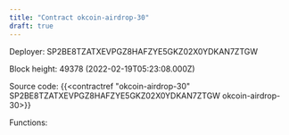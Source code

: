 ```yaml
---
title: "Contract okcoin-airdrop-30"
draft: true
---
```

Deployer: SP2BE8TZATXEVPGZ8HAFZYE5GKZ02X0YDKAN7ZTGW


 



Block height: 49378 (2022-02-19T05:23:08.000Z)

Source code: {{<contractref "okcoin-airdrop-30" SP2BE8TZATXEVPGZ8HAFZYE5GKZ02X0YDKAN7ZTGW okcoin-airdrop-30>}}

Functions:


